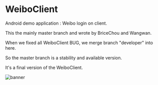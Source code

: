 
# WeiboClient

Android demo application : Weibo login on client.

This the mainly master branch and wrote by BriceChou and Wangwan.

When we fixed all WeiboClient BUG, we merge branch "developer" into here.

So the master branch is a stability and available version.

It's a final version of the WeiboClient.

![banner](http://172.31.1.151/index.php/File:Screenshot1.png)
